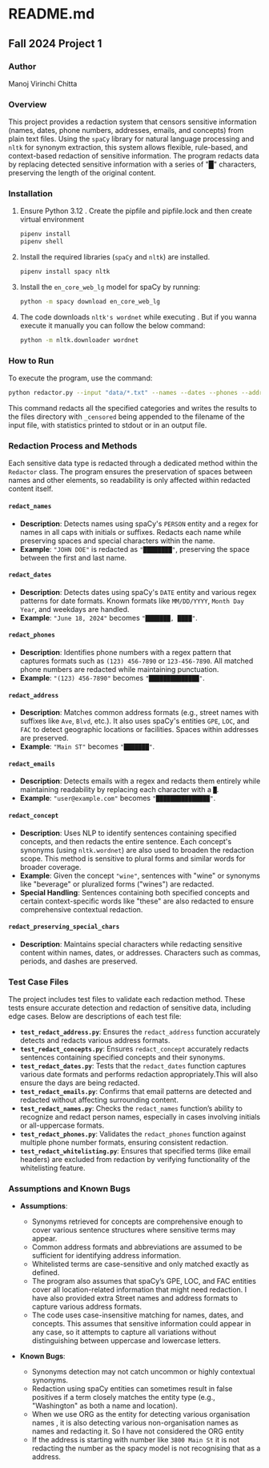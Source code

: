 # README.md

## Fall 2024 Project 1

### Author
Manoj Virinchi Chitta

### Overview
This project provides a redaction system that censors sensitive information (names, dates, phone numbers, addresses, emails, and concepts) from plain text files. Using the `spaCy` library for natural language processing and `nltk` for synonym extraction, this system allows flexible, rule-based, and context-based redaction of sensitive information. 
The program redacts data by replacing detected sensitive information with a series of "█" characters, preserving the length of the original content. 

### Installation
1. Ensure Python 3.12 . Create the pipfile and pipfile.lock and then create virtual environment
    ```bash
   pipenv install 
   pipenv shell
   ```

2. Install the required libraries (`spaCy` and `nltk`) are installed.
    ```bash
   pipenv install spacy nltk
   ```
3. Install the `en_core_web_lg` model for spaCy by running:
   ```bash
   python -m spacy download en_core_web_lg
   ```
4. The code downloads `nltk's wordnet` while executing . But if you wanna execute it manually you can follow the below command:
   ```bash
   python -m nltk.downloader wordnet
   ```
 

### How to Run
To execute the program, use the command:
```bash
python redactor.py --input "data/*.txt" --names --dates --phones --address --emails --concept "concept1"  --output "output_dir" --stats "stdout/example.txt"
```
This command redacts all the specified categories and writes the results to the files directory with `_censored` being appended to the filename of the input file, with statistics printed to stdout or in an output file.

### Redaction Process and Methods

Each sensitive data type is redacted through a dedicated method within the `Redactor` class. The program ensures the preservation of spaces between names and other elements, so readability is only affected within redacted content itself.

#### `redact_names`
- **Description**: Detects names using spaCy's `PERSON` entity and a regex for names in all caps with initials or suffixes. Redacts each name while preserving spaces and special characters within the name.
- **Example**: `"JOHN DOE"` is redacted as `"████████"`, preserving the space between the first and last name.

#### `redact_dates`
- **Description**: Detects dates using spaCy's `DATE` entity and various regex patterns for date formats. Known formats like `MM/DD/YYYY`, `Month Day Year`, and weekdays are handled.
- **Example**: `"June 18, 2024"` becomes `"███████, ████"`.

#### `redact_phones`
- **Description**: Identifies phone numbers with a regex pattern that captures formats such as `(123) 456-7890` or `123-456-7890`. All matched phone numbers are redacted while maintaining punctuation.
- **Example**: `"(123) 456-7890"` becomes `"██████████████"`.

#### `redact_address`
- **Description**: Matches common address formats (e.g., street names with suffixes like `Ave`, `Blvd`, etc.). It also uses spaCy's entities `GPE`, `LOC`, and `FAC` to detect geographic locations or facilities. Spaces within addresses are preserved.
- **Example**: `"Main ST"` becomes `"███████"`.

#### `redact_emails`
- **Description**: Detects emails with a regex and redacts them entirely while maintaining readability by replacing each character with a `█`.
- **Example**: `"user@example.com"` becomes `"███████████████"`.

#### `redact_concept`
- **Description**: Uses NLP to identify sentences containing specified concepts, and then redacts the entire sentence. Each concept's synonyms (using `nltk.wordnet`) are also used to broaden the redaction scope. This method is sensitive to plural forms and similar words for broader coverage.
- **Example**: Given the concept `"wine"`, sentences with "wine" or synonyms like "beverage" or pluralized forms ("wines") are redacted.
- **Special Handling**: Sentences containing both specified concepts and certain context-specific words like "these" are also redacted to ensure comprehensive contextual redaction.

#### `redact_preserving_special_chars`
- **Description**: Maintains special characters while redacting sensitive content within names, dates, or addresses. Characters such as commas, periods, and dashes are preserved.

### Test Case Files

The project includes test files to validate each redaction method. These tests ensure accurate detection and redaction of sensitive data, including edge cases. Below are descriptions of each test file:

- **`test_redact_address.py`**: Ensures the `redact_address` function accurately detects and redacts various address formats.
- **`test_redact_concepts.py`**: Ensures `redact_concept` accurately redacts sentences containing specified concepts and their synonyms.
- **`test_redact_dates.py`**: Tests that the `redact_dates` function captures various date formats and performs redaction appropriately.This will also ensure the days are being redacted. 
- **`test_redact_emails.py`**: Confirms that email patterns are detected and redacted without affecting surrounding content.
- **`test_redact_names.py`**: Checks the `redact_names` function’s ability to recognize and redact person names, especially in cases involving initials or all-uppercase formats.
- **`test_redact_phones.py`**: Validates the `redact_phones` function against multiple phone number formats, ensuring consistent redaction.
- **`test_redact_whitelisting.py`**: Ensures that specified terms (like email headers) are excluded from redaction by verifying functionality of the whitelisting feature.

### Assumptions and Known Bugs

- **Assumptions**:
  - Synonyms retrieved for concepts are comprehensive enough to cover various sentence structures where sensitive terms may appear.
  - Common address formats and abbreviations are assumed to be sufficient for identifying address information.
  - Whitelisted terms are case-sensitive and only matched exactly as defined.
  - The program also assumes that spaCy’s GPE, LOC, and FAC entities cover all location-related information that might need redaction. I have also provided extra Street names and address formats to capture various address formats.
  - The code uses case-insensitive matching for names, dates, and concepts. This assumes that sensitive information could appear in any case, so it attempts to capture all variations without distinguishing between uppercase and lowercase letters.
  

- **Known Bugs**:
  - Synonyms detection may not catch uncommon or highly contextual synonyms.
  - Redaction using spaCy entities can sometimes result in false positives if a term closely matches the entity type (e.g., "Washington" as both a name and location).
  - When we use ORG as the entity for detecting various organisation names , it is also detecting various non-organisation names as names and redacting it. So I have not considered the ORG entity
  - If the address is starting with number like `3800 Main St` it is not redacting the number as the spacy model is not recognising that as a address.


